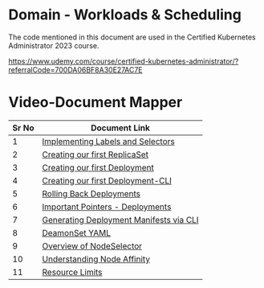 # Domain - Workloads & Scheduling

The code mentioned in this document are used in the Certified Kubernetes Administrator 2023 course.

https://www.udemy.com/course/certified-kubernetes-administrator/?referralCode=700DA06BF8A30E27AC7E


# Video-Document Mapper

| Sr No | Document Link |
| ------ | ------ |
| 1 | [Implementing Labels and Selectors][PlDa] |
| 2 | [Creating our first ReplicaSet][PlDb] |
| 3 | [Creating our first Deployment][PlDc] |
| 4 | [Creating our first Deployment-CLI][PlDd] |
| 5 | [Rolling Back Deployments][PlDe] |
| 6 | [Important Pointers - Deployments][PlDf] |
| 7 | [Generating Deployment Manifests via CLI][PlDg] |
| 8 | [DeamonSet YAML][PlDh] |
| 9 | [Overview of NodeSelector][PlDi] |
| 10 | [Understanding Node Affinity][PlDj] |
| 11 | [Resource Limits][PlDk] |


[PlDa]: <./1_labels.md>
[PlDb]: <./2_replicaset.md>
[PlDc]: <./3_deployment.md>
[PlDd]: <./4_deployment-cli.md>
[PlDe]: <./5_rollback-deployments.md>
[PlDf]: <./6_deployement-Imp-commands.md>
[PlDg]: <./7_deployement-manifest-cli.md>
[PlDh]: <./8_daemonset.yaml>
[PlDi]: <./9_nodeSelector.md>
[PlDj]: <./10_node-affinity.md>
[PlDk]: <./11_requests-limits.yaml>
